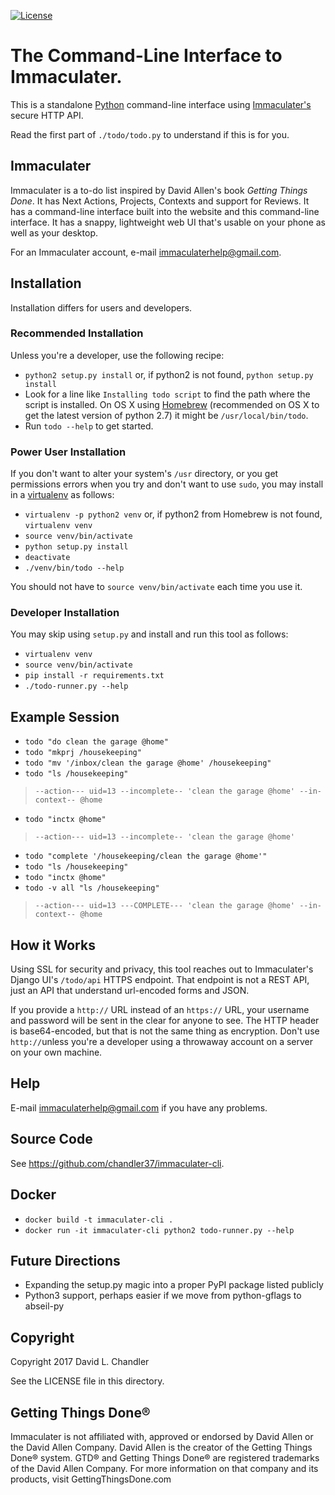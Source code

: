[![License](https://img.shields.io/badge/License-Apache%202.0-blue.svg)](https://opensource.org/licenses/Apache-2.0)

# The Command-Line Interface to Immaculater.

This is a standalone [Python](https://www.python.org/) command-line interface
using [Immaculater's](https://github.com/chandler37/immaculater) secure HTTP
API.

Read the first part of `./todo/todo.py` to understand if this is for you.

## Immaculater

Immaculater is a to-do list inspired by David Allen's book _Getting Things
Done_. It has Next Actions, Projects, Contexts and support for Reviews. It has
a command-line interface built into the website and this command-line
interface. It has a snappy, lightweight web UI that's usable on your phone as
well as your desktop.

For an Immaculater account, e-mail immaculaterhelp@gmail.com.

## Installation

Installation differs for users and developers.

### Recommended Installation

Unless you're a developer, use the following recipe:

- `python2 setup.py install` or, if python2 is not found, `python setup.py install`
- Look for a line like `Installing todo script` to find the path where the
  script is installed. On OS X using [Homebrew](https://brew.sh/) (recommended on
  OS X to get the latest version of python 2.7) it might be
  `/usr/local/bin/todo`.
- Run `todo --help` to get started.

### Power User Installation

If you don't want to alter your system's `/usr` directory, or you get
permissions errors when you try and don't want to use `sudo`, you may install
in a [virtualenv](https://virtualenv.pypa.io/en/stable/) as follows:

- `virtualenv -p python2 venv` or, if python2 from Homebrew is not found, `virtualenv venv`
- `source venv/bin/activate`
- `python setup.py install`
- `deactivate`
- `./venv/bin/todo --help`

You should not have to `source venv/bin/activate` each time you use it.

### Developer Installation

You may skip using `setup.py` and install and run this tool as follows:

- `virtualenv venv`
- `source venv/bin/activate`
- `pip install -r requirements.txt`
- `./todo-runner.py --help`


## Example Session

- `todo "do clean the garage @home"`
- `todo "mkprj /housekeeping"`
- `todo "mv '/inbox/clean the garage @home' /housekeeping"`
- `todo "ls /housekeeping"`

> `--action--- uid=13 --incomplete-- 'clean the garage @home' --in-context-- @home`

- `todo "inctx @home"`

> `--action--- uid=13 --incomplete-- 'clean the garage @home'`

- `todo "complete '/housekeeping/clean the garage @home'"`
- `todo "ls /housekeeping"`
- `todo "inctx @home"`
- `todo -v all "ls /housekeeping"`

> `--action--- uid=13 ---COMPLETE--- 'clean the garage @home' --in-context-- @home`

## How it Works

Using SSL for security and privacy, this tool reaches out to Immaculater's
Django UI's `/todo/api` HTTPS endpoint. That endpoint is not a REST API, just
an API that understand url-encoded forms and JSON.

If you provide a `http://` URL instead of an `https://` URL, your username and
password will be sent in the clear for anyone to see. The HTTP header is
base64-encoded, but that is not the same thing as encryption. Don't use
`http://`unless you're a developer using a throwaway account on a server on
your own machine.

## Help

E-mail immaculaterhelp@gmail.com if you have any problems.

## Source Code

See <https://github.com/chandler37/immaculater-cli>.

## Docker

- `docker build -t immaculater-cli .`
- `docker run -it immaculater-cli python2 todo-runner.py --help`

## Future Directions

- Expanding the setup.py magic into a proper PyPI package listed publicly
- Python3 support, perhaps easier if we move from python-gflags to abseil-py

## Copyright

Copyright 2017 David L. Chandler

See the LICENSE file in this directory.

## Getting Things Done®

Immaculater is not affiliated with, approved or endorsed by David Allen or the
David Allen Company. David Allen is the creator of the Getting Things Done®
system. GTD® and Getting Things Done® are registered trademarks of the David
Allen Company. For more information on that company and its products, visit
GettingThingsDone.com
